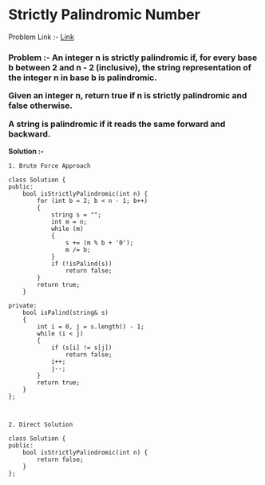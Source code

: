 # Strictly Palindromic Number

Problem Link :- [Link](https://leetcode.com/problems/strictly-palindromic-number/)

<h3>
Problem :- An integer n is strictly palindromic if, for every base b between 2 and n - 2 (inclusive), the string representation of the integer n in base b is palindromic.

Given an integer n, return true if n is strictly palindromic and false otherwise.

A string is palindromic if it reads the same forward and backward.
</h3>


**Solution :-**
```
1. Brute Force Approach

class Solution {
public:
    bool isStrictlyPalindromic(int n) {
        for (int b = 2; b < n - 1; b++)
        {
            string s = "";
            int m = n;
            while (m)
            {
                s += (m % b + '0');
                m /= b;
            }
            if (!isPalind(s))
                return false;
        }
        return true;
    }
    
private: 
    bool isPalind(string& s)
    {
        int i = 0, j = s.length() - 1;
        while (i < j)
        {
            if (s[i] != s[j])
                return false;
            i++;
            j--;
        }
        return true;
    }
};



2. Direct Solution

class Solution {
public:
    bool isStrictlyPalindromic(int n) {
        return false;
    }
};
```
